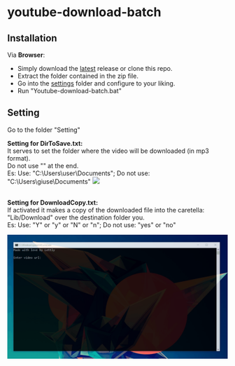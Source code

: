 # youtube-download-batch

## Installation

Via **Browser**: 
- Simply download the [latest](https://github.com/Lettly/youtube-download-batch/archive/master.zip) release or clone this repo.<br />
- Extract the folder contained in the zip file.<br />
- Go into the [settings](https://github.com/Lettly/Youtube-Download-Batch#setting) folder and configure to your liking.
- Run "Youtube-download-batch.bat"<br />

## Setting
Go to the folder "Setting"

 **Setting for DirToSave.txt:**<br />
It serves to set the folder where the video will be downloaded (in mp3 format).<br />
Do not use "\" at the end.<br />
Es: Use: "C:\Users\user\Documents"; Do not use: "C:\Users\giuse\Documents\"
![](http://image.prntscr.com/image/fe9f8845a5d94e2f87a828c4410ae19f.png)<br /><br />


**Setting for DownloadCopy.txt:**<br />
If activated it makes a copy of the downloaded file into the caretella: "Lib/Download" over the destination folder you.<br />
Es: Use: "Y" or "y" or "N" or "n"; Do not use: "yes" or "no"<br />

![](https://raw.githubusercontent.com/Lettly/Wiki-file/master/youtube-download-batch/Yt-dl.gif)
